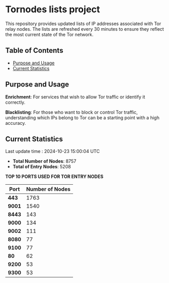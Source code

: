 # Tornodes lists project

This repository provides updated lists of IP addresses associated with Tor relay nodes. The lists are refreshed every 30 minutes to ensure they reflect the most current state of the Tor network.

## Table of Contents

- [Purpose and Usage](#purpose-and-usage)
- [Current Statistics](#current-statistics)


## Purpose and Usage

**Enrichment**: For services that wish to allow Tor traffic or identify it correctly.

**Blacklisting**: For those who want to block or control Tor traffic, understanding which IPs belong to Tor can be a starting point with a high accuracy.

## Current Statistics

Last update time : 2024-10-23 15:00:04 UTC

- **Total Number of Nodes**: 8757
- **Total of Entry Nodes**: 5208

**TOP 10 PORTS USED FOR TOR ENTRY NODES**

| **Port** | **Number of Nodes** |
|------|-----------------|
| **443**   | 1763  |
| **9001**   | 1540  |
| **8443**   | 143  |
| **9000**   | 134  |
| **9002**   | 111  |
| **8080**   | 77  |
| **9100**   | 77  |
| **80**   | 62  |
| **9200**   | 53  |
| **9300**   | 53  |

